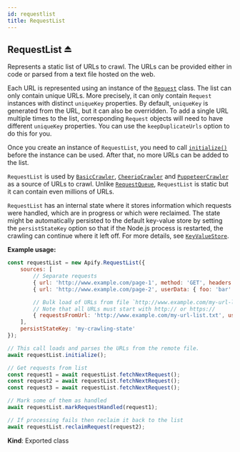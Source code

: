 ```yaml
---
id: requestlist
title: RequestList
---
```

<a name="exp_module_RequestList--RequestList"></a>

## RequestList ⏏
Represents a static list of URLs to crawl.
The URLs can be provided either in code or parsed from a text file hosted on the web.

Each URL is represented using an instance of the [`Request`](Request) class.
The list can only contain unique URLs. More precisely, it can only contain `Request` instances
with distinct `uniqueKey` properties. By default, `uniqueKey` is generated from the URL, but it can also be overridden.
To add a single URL multiple times to the list,
corresponding `Request` objects will need to have different `uniqueKey` properties.
You can use the `keepDuplicateUrls` option to do this for you.

Once you create an instance of `RequestList`, you need to call [`initialize()`](RequestList#initialize)
before the instance can be used. After that, no more URLs can be added to the list.

`RequestList` is used by [`BasicCrawler`](BasicCrawler), [`CheerioCrawler`](CheerioCrawler)
and [`PuppeteerCrawler`](PuppeteerCrawler) as a source of URLs to crawl.
Unlike [`RequestQueue`](#RequestQueue), `RequestList` is static but it can contain even millions of URLs.

`RequestList` has an internal state where it stores information which requests were handled,
which are in progress or which were reclaimed.
The state might be automatically persisted to the default key-value store by setting the `persistStateKey` option
so that if the Node.js process is restarted,
the crawling can continue where it left off. For more details, see [`KeyValueStore`](#KeyValueStore).

**Example usage:**

```javascript
const requestList = new Apify.RequestList({
    sources: [
        // Separate requests
        { url: 'http://www.example.com/page-1', method: 'GET', headers: {} },
        { url: 'http://www.example.com/page-2', userData: { foo: 'bar' }},

        // Bulk load of URLs from file `http://www.example.com/my-url-list.txt`
        // Note that all URLs must start with http:// or https://
        { requestsFromUrl: 'http://www.example.com/my-url-list.txt', userData: { isFromUrl: true } },
    ],
    persistStateKey: 'my-crawling-state'
});

// This call loads and parses the URLs from the remote file.
await requestList.initialize();

// Get requests from list
const request1 = await requestList.fetchNextRequest();
const request2 = await requestList.fetchNextRequest();
const request3 = await requestList.fetchNextRequest();

// Mark some of them as handled
await requestList.markRequestHandled(request1);

// If processing fails then reclaim it back to the list
await requestList.reclaimRequest(request2);
```

**Kind**: Exported class  
